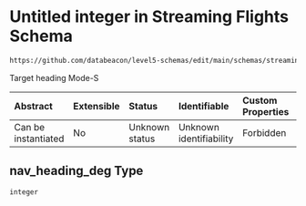 # Untitled integer in Streaming Flights Schema

```txt
https://github.com/databeacon/level5-schemas/edit/main/schemas/streamingFlights.schema.json#/properties/nav_heading_deg
```

Target heading Mode-S

| Abstract            | Extensible | Status         | Identifiable            | Custom Properties | Additional Properties | Access Restrictions | Defined In                                                                                      |
| :------------------ | :--------- | :------------- | :---------------------- | :---------------- | :-------------------- | :------------------ | :---------------------------------------------------------------------------------------------- |
| Can be instantiated | No         | Unknown status | Unknown identifiability | Forbidden         | Allowed               | none                | [streamingFlights.schema.json\*](../../out/streamingFlights.schema.json "open original schema") |

## nav\_heading\_deg Type

`integer`
